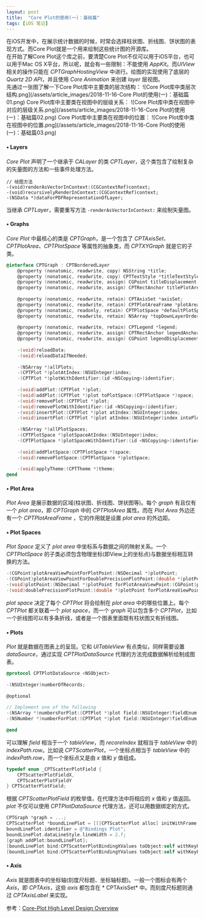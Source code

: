 ```yaml
---
layout: post
title:  "Core Plot的使用(一)：基础篇"
tags: [iOS 笔记]
---
```

在iOS开发中，在展示统计数据的时候，时常会选择柱状图、折线图、饼状图的表现方式。而Core Plot就是一个用来绘制这些统计图的开源库。  
在开始了解Core Plot这个库之前，要清楚Core Plot不仅可以用于iOS平台，也可以用于Mac OS X平台，所以呢，就会有一些限制：不能使用 *AppKit*。而*UIView* 相关的操作只能在 *CPTGraphHostingView* 中进行。绘图的实现使用了底层的 *Quartz 2D API*，并且使用 *Core Animation* 来创建 *layer* 层视图。  
先通过一张图了解一下Core Plot库中主要类的层次结构：
![Core Plot库中类层次结构.png](/assets/article_images/2018-11-16-Core Plot的使用(一)：基础篇01.png)
Core Plot库中主要类在视图中的层级关系：
![Core Plot库中类在视图中对应的层级关系.png](/assets/article_images/2018-11-16-Core Plot的使用(一)：基础篇02.png)
Core Plot库中主要类在视图中的位置：
![Core Plot库中类在视图中的位置.png](/assets/article_images/2018-11-16-Core Plot的使用(一)：基础篇03.png)

#### • Layers
*Core Plot* 声明了一个继承于 *CALayer* 的类 *CPTLayer*，这个类包含了绘制复杂的矢量图的方法和一些事件处理方法。
```OC
// 绘图方法
-(void)renderAsVectorInContext:(CGContextRef)context;  
-(void)recursivelyRenderInContext:(CGContextRef)context;  
-(NSData *)dataForPDFRepresentationOfLayer;
```
当继承 *CPTLayer*，需要重写方法 <code>-renderAsVectorInContext:</code> 来绘制矢量图。

#### • Graphs
*Core Plot* 中最核心的类是 *CPTGraph*，是一个包含了 *CPTAxisSet、CPTPlotArea、CPTPlotSpace* 等属性的抽象类，而 *CPTXYGraph* 就是它的子类。
```Objective-C
@interface CPTGraph : CPTBorderedLayer
    @property (nonatomic, readwrite, copy) NSString *title;  
    @property (nonatomic, readwrite, copy) CPTTextStyle *titleTextStyle;  
    @property (nonatomic, readwrite, assign) CGPoint titleDisplacement;  
    @property (nonatomic, readwrite, assign) CPTRectAnchor titlePlotAreaFrameAnchor;  
      
    @property (nonatomic, readwrite, retain) CPTAxisSet *axisSet;  
    @property (nonatomic, readwrite, retain) CPTPlotAreaFrame *plotAreaFrame;  
    @property (nonatomic, readonly, retain) CPTPlotSpace *defaultPlotSpace;  
    @property (nonatomic, readwrite, retain) NSArray *topDownLayerOrder;  
      
    @property (nonatomic, readwrite, retain) CPTLegend *legend;  
    @property (nonatomic, readwrite, assign) CPTRectAnchor legendAnchor;  
    @property (nonatomic, readwrite, assign) CGPoint legendDisplacement;  
      
    -(void)reloadData;  
    -(void)reloadDataIfNeeded;  
      
    -(NSArray *)allPlots;  
    -(CPTPlot *)plotAtIndex:(NSUInteger)index;  
    -(CPTPlot *)plotWithIdentifier:(id <NSCopying>)identifier;  
      
    -(void)addPlot:(CPTPlot *)plot;   
    -(void)addPlot:(CPTPlot *)plot toPlotSpace:(CPTPlotSpace *)space;  
    -(void)removePlot:(CPTPlot *)plot;  
    -(void)removePlotWithIdentifier:(id <NSCopying>)identifier;  
    -(void)insertPlot:(CPTPlot *)plot atIndex:(NSUInteger)index;  
    -(void)insertPlot:(CPTPlot *)plot atIndex:(NSUInteger)index intoPlotSpace:(CPTPlotSpace *)space;  
      
    -(NSArray *)allPlotSpaces;  
    -(CPTPlotSpace *)plotSpaceAtIndex:(NSUInteger)index;  
    -(CPTPlotSpace *)plotSpaceWithIdentifier:(id <NSCopying>)identifier;  
      
    -(void)addPlotSpace:(CPTPlotSpace *)space;   
    -(void)removePlotSpace:(CPTPlotSpace *)plotSpace;  
      
    -(void)applyTheme:(CPTTheme *)theme;  
@end
```
#### • Plot Area
*Plot Area* 是展示数据的区域(柱状图、折线图、饼状图等)。每个 *graph* 有且仅有一个 *plot area*，即 *CPTGraph* 中的 *CPTPlotArea* 属性。而在 *Plot Area* 外边还有一个 *CPTPlotAreaFrame* ，它的作用就是设置 *plot area* 的外边距。
#### • Plot Spaces
*Plot Space* 定义了 *plot area* 中坐标系与数据之间的映射关系。一个 *CPTPlotSpace* 的子类必须包含物理坐标(即View上的坐标点)与数据坐标相互转换的方法。
```Objective-C
-(CGPoint)plotAreaViewPointForPlotPoint:(NSDecimal *)plotPoint;  
-(CGPoint)plotAreaViewPointForDoublePrecisionPlotPoint:(double *)plotPoint;  
-(void)plotPoint:(NSDecimal *)plotPoint forPlotAreaViewPoint:(CGPoint)point;  
-(void)doublePrecisionPlotPoint:(double *)plotPoint forPlotAreaViewPoint:(CGPoint)point;
```
*plot space* 决定了每个 *CPTPlot* 将会绘制在 *plot area* 中的哪些位置上。每个 *CPTPlot* 都关联着一个 *plot space*，而一个 *graph* 可以包含多个 *CPTPlot*，比如一个折线图可以有多条折线，或者是一个图表里面既有柱状图又有折线图。
#### • Plots
*Plot* 就是数据在图表上的呈现。它和 *UITableView* 有点类似，同样需要设置 *dataSource*，通过实现 *CPTPlotDataSource* 代理的方法完成数据解析绘制成图表。
```Objective-C
@protocol CPTPlotDataSource <NSObject>  
  
-(NSUInteger)numberOfRecords;   
  
@optional  
  
// Implement one of the following  
-(NSArray *)numbersForPlot:(CPTPlot *)plot field:(NSUInteger)fieldEnum recordIndexRange:(NSRange)indexRange;  
-(NSNumber *)numberForPlot:(CPTPlot *)plot field:(NSUInteger)fieldEnum recordIndex:(NSUInteger)index;   
  
@end 
```
可以理解 *field* 相当于一个 *tableView*，而 *recoreIndex* 就相当于 *tableView* 中的 *indexPath.row*。比如说 *CPTScatterPlot*，一个坐标点相当于 *tableView* 中的 *indexPath.row*，而一个坐标点又是由 *x* 值和 *y* 值组成。
```Objective-C
typedef enum _CPTScatterPlotField {  
    CPTScatterPlotFieldX,  
    CPTScatterPlotFieldY  
} CPTScatterPlotField;
```
根据 *CPTScatterPlotField* 的枚举值，在代理方法中将相应的 *x* 值和 *y* 值返回。  
*plot* 不仅可以使用 *CPTPlotDataSource* 代理方法，还可以用数据绑定的方式。
```Objective-C
CPTGraph *graph = ...;  
CPTScatterPlot *boundLinePlot = [[[CPTScatterPlot alloc] initWithFrame:CGRectZero] autorelease];  
boundLinePlot.identifier = @"Bindings Plot";  
boundLinePlot.dataLineStyle.lineWidth = 2.f;  
[graph addPlot:boundLinePlot];  
[boundLinePlot bind:CPTScatterPlotBindingXValues toObject:self withKeyPath:@"arrangedObjects.x" options:nil];  
[boundLinePlot bind:CPTScatterPlotBindingYValues toObject:self withKeyPath:@"arrangedObjects.y" options:nil];
```
#### • Axis
*Axis* 就是图表中的坐标轴(刻度尺标题、坐标轴标题)。一般一个图标会有两个 *Axis*，即 *CPTAxis*，这些 *axis* 都包含在 * CPTAxisSet* 中。而刻度尺标题则通过 *CPTAxisLabel* 来实现。

参考：[Core-Plot High Level Design Overview](https://github.com/core-plot/core-plot/wiki/High-Level-Design-Overview)

